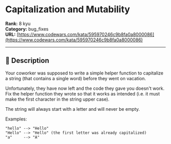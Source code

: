 # Capitalization and Mutability

**Rank:** 8 kyu  
**Category:** bug_fixes  
**URL:** [https://www.codewars.com/kata/595970246c9b8fa0a8000086](https://www.codewars.com/kata/595970246c9b8fa0a8000086)

---

## 📝 Description

Your coworker was supposed to write a simple helper function to capitalize a string (that contains a single word) before they went on vacation.

Unfortunately, they have now left and the code they gave you doesn't work. Fix the helper function they wrote so that it works as intended (i.e. it must make the first character in the string upper case).

The string will always start with a letter and will never be empty.

Examples:
```
"hello" --> "Hello"
"Hello" --> "Hello" (the first letter was already capitalized)
"a"     --> "A"
```
